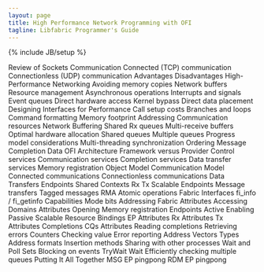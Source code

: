 ```yaml
---
layout: page
title: High Performance Network Programming with OFI
tagline: Libfabric Programmer's Guide
---
```

{% include JB/setup %}


Review of Sockets Communication
	Connected (TCP) communication
	Connectionless (UDP) communication
	Advantages
	Disadvantages
High-Performance Networking
	Avoiding memory copies
		Network buffers
		Resource management
	Asynchronous operations
		Interrupts and signals
		Event queues
	Direct hardware access
		Kernel bypass
		Direct data placement
Designing Interfaces for Performance
	Call setup costs
	Branches and loops
	Command formatting
	Memory footprint
		Addressing
		Communication resources
		Network Buffering
			Shared Rx queues
			Multi-receive buffers
	Optimal hardware allocation
		Shared queues
		Multiple queues
	Progress model considerations
	Multi-threading synchronization
	Ordering
		Message
		Completion
		Data
OFI Architecture
	Framework versus Provider
	Control services
	Communication services
	Completion services
	Data transfer services
	Memory registration
Object Model
Communication Model
	Connected communications
	Connectionless communications
Data Transfers
	Endpoints
		Shared Contexts
			Rx
			Tx
		Scalable Endpoints
	Message transfers
	Tagged messages
	RMA
	Atomic operations
Fabric Interfaces
	fi_info / fi_getinfo
		Capabilities
		Mode bits
		Addressing
	Fabric
		Attributes
		Accessing
	Domains
		Attributes
		Opening
		Memory registration
	Endpoints
		Active
			Enabling
		Passive
		Scalable
		Resource Bindings
		EP Attributes
		Rx Attributes
		Tx Attributes
	Completions
		CQs
			Attributes
			Reading completions
			Retrieving errors
		Counters
			Checking value
			Error reporting
	Address Vectors
		Types
		Address formats
		Insertion methods
		Sharing with other processes
	Wait and Poll Sets
		Blocking on events
			TryWait
			Wait
		Efficiently checking multiple queues
Putting It All Together
	MSG EP pingpong
	RDM EP pingpong
